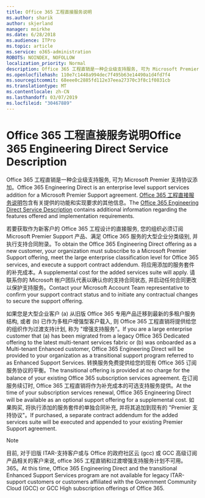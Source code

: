 ```yaml
---
title: Office 365 工程直接服务说明
ms.author: sharik
author: skjerland
manager: mnirkhe
ms.date: 6/28/2018
ms.audience: ITPro
ms.topic: article
ms.service: o365-administration
ROBOTS: NOINDEX, NOFOLLOW
localization_priority: Normal
description: Office 365 工程直销是一种企业级支持服务, 可为 Microsoft Premier 支持协议添加。 Office 365 工程直接服务说明包含有关提供的功能和实现要求的其他信息。
ms.openlocfilehash: 110e7c1448a994dec7f495b63e14490a1d4fd7f4
ms.sourcegitcommit: 68eee0c2885fd112e37eea27370c3f8c1f0831cb
ms.translationtype: MT
ms.contentlocale: zh-CN
ms.lasthandoff: 03/07/2019
ms.locfileid: "30467889"
---
```

# <a name="office-365-engineering-direct-service-description"></a><span data-ttu-id="6df0a-104">Office 365 工程直接服务说明</span><span class="sxs-lookup"><span data-stu-id="6df0a-104">Office 365 Engineering Direct Service Description</span></span>

<span data-ttu-id="6df0a-105">Office 365 工程直销是一种企业级支持服务, 可为 Microsoft Premier 支持协议添加。</span><span class="sxs-lookup"><span data-stu-id="6df0a-105">Office 365 Engineering Direct is an enterprise level support services addition for a Microsoft Premier Support agreement.</span></span> <span data-ttu-id="6df0a-106">[Office 365 工程直接服务说明](https://github.com/MicrosoftDocs/OfficeDocs-O365ServiceDescriptions/blob/master/Office%20365%20Engineering%20Direct%20-%20Svc%20Desc%20(11dec2018).pdf)包含有关提供的功能和实现要求的其他信息。</span><span class="sxs-lookup"><span data-stu-id="6df0a-106">The [Office 365 Engineering Direct Service Description](https://github.com/MicrosoftDocs/OfficeDocs-O365ServiceDescriptions/blob/master/Office%20365%20Engineering%20Direct%20-%20Svc%20Desc%20(11dec2018).pdf) contains additional information regarding the features offered and implementation requirements.</span></span>

<span data-ttu-id="6df0a-107">若要获取作为新客户的 Office 365 工程设计的直接服务, 您的组织必须订阅 Microsoft Premier Support 产品、满足 Office 365 服务的大型企业分类级别, 并执行支持合同附录。</span><span class="sxs-lookup"><span data-stu-id="6df0a-107">To obtain the Office 365 Engineering Direct offering as a new customer, your organization must subscribe to a Microsoft Premier Support offering, meet the large enterprise classification level for Office 365 services, and execute a support contract addendum.</span></span> <span data-ttu-id="6df0a-108">将应用添加的服务套件的补充成本。</span><span class="sxs-lookup"><span data-stu-id="6df0a-108">A supplemental cost for the added services suite will apply.</span></span> <span data-ttu-id="6df0a-109">请联系你的 Microsoft 帐户团队代表以确认你的支持合同状态, 并启动任何合同更改以保护支持服务。</span><span class="sxs-lookup"><span data-stu-id="6df0a-109">Contact your Microsoft Account Team representative to confirm your support contract status and to initiate any contractual changes to secure the support offering.</span></span> 

<span data-ttu-id="6df0a-110">如果您是大型企业客户 (a) 从旧版 Office 365 专用产品迁移到最新的多租户服务结构, 或者 (b) 已作为多租户增强型客户载入, 则 Office 365 工程直销将提供给您的组织作为过渡支持计划, 称为 "增强支持服务"。</span><span class="sxs-lookup"><span data-stu-id="6df0a-110">If you are a large enterprise customer that (a) has been migrated from a legacy Office 365 Dedicated offering to the latest multi-tenant services fabric or (b) was onboarded as a Multi-tenant Enhanced customer, Office 365 Engineering Direct will be provided to your organization as a transitional support program referred to as Enhanced Support Services.</span></span> <span data-ttu-id="6df0a-111">转换服务免费提供给您的现有 Office 365 订阅服务协议的平衡。</span><span class="sxs-lookup"><span data-stu-id="6df0a-111">The transitional offering is provided at no charge for the balance of your existing Office 365 subscription services agreement.</span></span> <span data-ttu-id="6df0a-112">在订阅服务续订时, Office 365 工程直销将作为补充成本的可选支持服务提供。</span><span class="sxs-lookup"><span data-stu-id="6df0a-112">At the time of your subscription services renewal, Office 365 Engineering Direct will be available as an optional support offering for a supplemental cost.</span></span> <span data-ttu-id="6df0a-113">如果购买, 将执行添加的服务套件的单独合同补充, 并将其追加到现有的 "Premier 支持协议"。</span><span class="sxs-lookup"><span data-stu-id="6df0a-113">If purchased, a separate contract addendum for the added services suite will be executed and appended to your existing Premier Support agreement.</span></span>

> [!NOTE]
> <span data-ttu-id="6df0a-114">目前, 对于旧版 ITAR-支持客户或与 Office 的政府社区云 (gcc) 或 GCC 高级订阅产品相关的客户来说, office 365 工程直销和过渡增强支持服务计划不可用。365。</span><span class="sxs-lookup"><span data-stu-id="6df0a-114">At this time, Office 365 Engineering Direct and the transitional Enhanced Support Services program are not available for legacy ITAR-support customers or customers affiliated with the Government Community Cloud (GCC) or GCC High subscription offerings of Office 365.</span></span>
